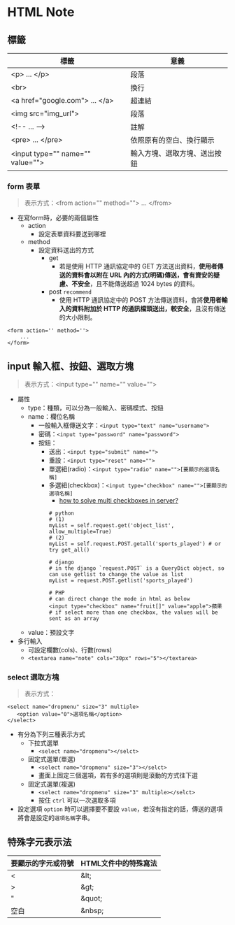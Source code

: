HTML Note
===
## 標籤
| 標籤 | 意義 |
| --- | --- |
| \<p\> ... \</p\> | 段落 |
| \<br\> | 換行 |
| \<a href="google.com"\> ... \</a\> | 超連結 |
| \<img src="img_url"\> | 段落 |
| \<!-- ... --\> | 註解 |
| \<pre\> ... \</pre\> | 依照原有的空白、換行顯示 |
| \<input type="" name="" value=""\> | 輸入方塊、選取方塊、送出按鈕 |

### form 表單
> 表示方式：\<from action="" method=""\> ... \</from\>
- 在寫form時，必要的兩個屬性
    - action
        - 設定表單資料要送到哪裡
    - method
        - 設定資料送出的方式
            - get
                - 若是使用 HTTP 通訊協定中的 GET 方法送出資料，**使用者傳送的資料會以附在 URL 內的方式(明碼)傳送，會有資安的疑慮、不安全**，且不能傳送超過 1024 bytes 的資料。
            - post `recommend`
                - 使用 HTTP 通訊協定中的 POST 方法傳送資料，會將**使用者輸入的資料附加於 HTTP 的通訊檔頭送出，較安全**，且沒有傳送的大小限制。
```html=
<form action='' method=''>
    ...
</form>
```

## input 輸入框、按鈕、選取方塊
> 表示方式：\<input type="" name="" value=""\>
- 屬性
    - type：種類，可以分為一般輸入、密碼模式、按鈕
    - name：欄位名稱
        - 一般輸入框傳送文字：`<input type="text" name="username">`
        - 密碼：`<input type="password" name="password">`
        - 按鈕：
            - 送出：`<input type="submit" name="">`
            - 重設：`<input type="reset" name="">`
            - 單選紐(radio)：`<input type="radio" name="">[要顯示的選項名稱]`
            - 多選紐(checkbox)：`<input type="checkbox" name="">[要顯示的選項名稱]`
                - [how to solve multi checkboxes in server?](https://stackoverflow.com/questions/18745456/handle-multiple-checkboxes-with-a-single-serverside-variable)
                ```python=
                # python
                # (1)
                myList = self.request.get('object_list', allow_multiple=True)
                # (2)
                myList = self.request.POST.getall('sports_played') # or try get_all()

                # django
                # in the django `request.POST` is a QueryDict object, so can use getlist to change the value as list
                myList = request.POST.getlist('sports_played')

                # PHP
                # can direct change the mode in html as below
                <input type="checkbox" name="fruit[]" value="apple">蘋果
                # if select more than one checkbox, the values will be sent as an array
                ```
    - value：預設文字 
- 多行輸入
    - 可設定欄數(cols)、行數(rows)
    - `<textarea name="note" cols="30px" rows="5"></textarea>`

### select 選取方塊
> 表示方式：
```html=
<select name="dropmenu" size="3" multiple>
   <option value="0">選項名稱</option>
</select>
```
- 有分為下列三種表示方式
    - 下拉式選單
        - `<select name="dropmenu"></selct>`
    - 固定式選單(單選)
        - `<select name="dropmenu" size="3"></selct>`
        - 畫面上固定三個選項，若有多的選項則是滾動的方式往下選
    - 固定式選單(複選)
        - `<select name="dropmenu" size="3" multiple></selct>`
        - 按住 `ctrl` 可以一次選取多項
- 設定選項 `option` 時可以選擇要不要設 `value`，若沒有指定的話，傳送的選項將會是設定的`選項名稱`字串。


## 特殊字元表示法
| 要顯示的字元或符號 | HTML文件中的特殊寫法 |
| --- | --- |
| < | \&lt; |
| > | \&gt; |
| " | \&quot; |
| 空白 | \&nbsp; |